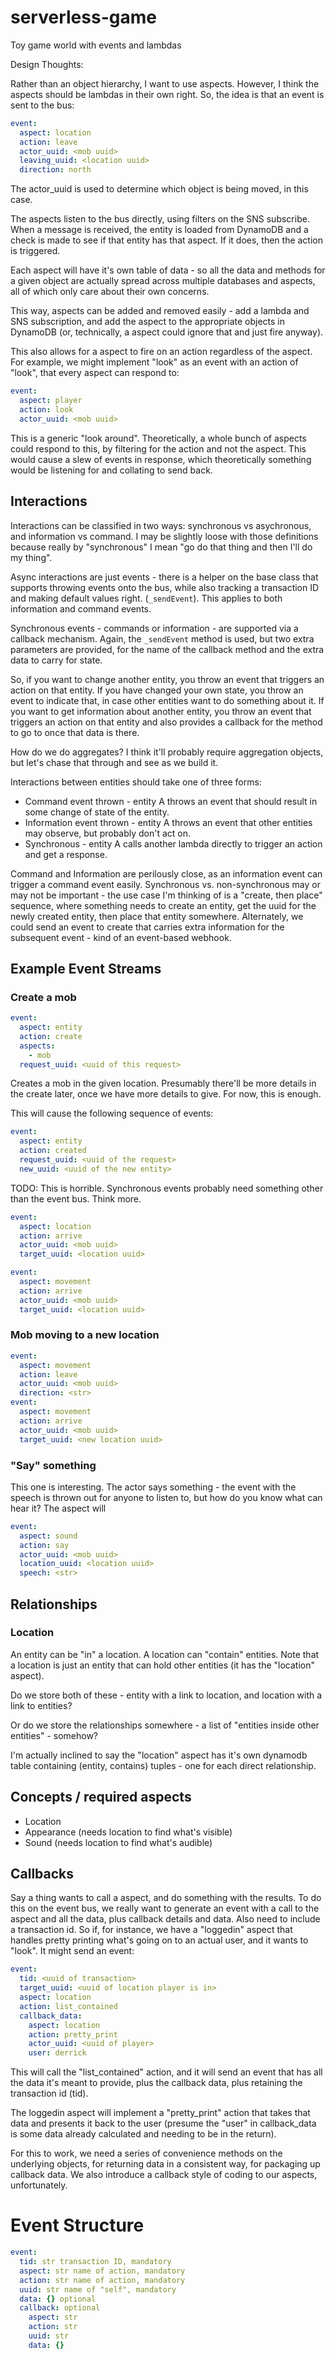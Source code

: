 # serverless-game

Toy game world with events and lambdas

Design Thoughts:

Rather than an object hierarchy, I want to use aspects. However, I think the
aspects should be lambdas in their own right. So, the idea is that an event
is sent to the bus:

```yaml
event:
  aspect: location
  action: leave
  actor_uuid: <mob uuid>
  leaving_uuid: <location uuid>
  direction: north
```

The actor_uuid is used to determine which object is being moved, in this case.

The aspects listen to the bus directly, using filters on the SNS subscribe.
When a message is received, the entity is loaded from DynamoDB and a check
is made to see if that entity has that aspect. If it does, then the action
is triggered.

Each aspect will have it's own table of data - so all the data and methods for
a given object are actually spread across multiple databases and aspects, all
of which only care about their own concerns.

This way, aspects can be added and removed easily - add a lambda and SNS
subscription, and add the aspect to the appropriate objects in DynamoDB
(or, technically, a aspect could ignore that and just fire anyway).

This also allows for a aspect to fire on an action regardless of the aspect.
For example, we might implement "look" as an event with an action of "look",
that every aspect can respond to:

```yaml
event:
  aspect: player
  action: look
  actor_uuid: <mob uuid>
```

This is a generic "look around". Theoretically, a whole bunch of aspects could
respond to this, by filtering for the action and not the aspect. This would
cause a slew of events in response, which theoretically something would be
listening for and collating to send back.

## Interactions

Interactions can be classified in two ways: synchronous vs asychronous,
and information vs command. I may be slightly loose with those definitions
because really by "synchronous" I mean "go do that thing and then I'll do my
thing".

Async interactions are just events - there is a helper on the base class
that supports throwing events onto the bus, while also tracking a transaction
ID and making default values right.  (`_sendEvent`). This applies to both
information and command events.

Synchronous events - commands or information - are supported via a callback
mechanism. Again, the `_sendEvent` method is used, but two extra parameters
are provided, for the name of the callback method and the extra data to carry
for state.

So, if you want to change another entity, you throw an event that triggers
an action on that entity. If you have changed your own state, you throw
an event to indicate that, in case other entities want to do something about
it. If you want to get information about another entity, you throw an event
that triggers an action on that entity and also provides a callback for the
method to go to once that data is there.

How do we do aggregates? I think it'll probably require aggregation objects,
but let's chase that through and see as we build it.

Interactions between entities should take one of three forms:

* Command event thrown - entity A throws an event that should result in
  some change of state of the entity.
* Information event thrown - entity A throws an event that other entities
  may observe, but probably don't act on.
* Synchronous - entity A calls another lambda directly to trigger an action
  and get a response.

Command and Information are perilously close, as an information event can
trigger a command event easily. Synchronous vs. non-synchronous may or may not
be important - the use case I'm thinking of is a "create, then place" sequence,
where something needs to create an entity, get the uuid for the newly created
entity, then place that entity somewhere. Alternately, we could send an event
to create that carries extra information for the subsequent event - kind of an
event-based webhook.

## Example Event Streams

### Create a mob

```yaml
event:
  aspect: entity
  action: create
  aspects:
    - mob
  request_uuid: <uuid of this request>
```

Creates a mob in the given location. Presumably there'll be more details in
the create later, once we have more details to give. For now, this is enough.

This will cause the following sequence of events:

```yaml
event:
  aspect: entity
  action: created
  request_uuid: <uuid of the request>
  new_uuid: <uuid of the new entity>
```

TODO: This is horrible. Synchronous events probably need something other than
the event bus. Think more.

```yaml
event:
  aspect: location
  action: arrive
  actor_uuid: <mob uuid>
  target_uuid: <location uuid>
```

```yaml
event:
  aspect: movement
  action: arrive
  actor_uuid: <mob uuid>
  target_uuid: <location uuid>
```

### Mob moving to a new location

```yaml
event:
  aspect: movement
  action: leave
  actor_uuid: <mob uuid>
  direction: <str>
event:
  aspect: movement
  action: arrive
  actor_uuid: <mob uuid>
  target_uuid: <new location uuid>
```

### "Say" something

This one is interesting. The actor says something - the event with the speech
is thrown out for anyone to listen to, but how do you know what can hear it?
The aspect will

```yaml
event:
  aspect: sound
  action: say
  actor_uuid: <mob uuid>
  location_uuid: <location uuid>
  speech: <str>
```

## Relationships

### Location

An entity can be "in" a location. A location can "contain" entities. Note that
a location is just an entity that can hold other entities (it has the "location"
aspect).

Do we store both of these - entity with a link to location, and location with
a link to entities?

Or do we store the relationships somewhere - a list of "entities inside other
entities" - somehow?

I'm actually inclined to say the "location" aspect has it's own dynamodb table
containing (entity, contains) tuples - one for each direct relationship.

## Concepts / required aspects

* Location
* Appearance (needs location to find what's visible)
* Sound (needs location to find what's audible)

## Callbacks

Say a thing wants to call a aspect, and do something with the results.
To do this on the event bus, we really want to generate an event with
a call to the aspect and all the data, plus callback details and data.
Also need to include a transaction id. So if, for instance, we have a
"loggedin" aspect that handles pretty printing what's going on to an actual
user, and it wants to "look". It might send an event:

```yaml
event:
  tid: <uuid of transaction>
  target_uuid: <uuid of location player is in>
  aspect: location
  action: list_contained
  callback_data:
    aspect: location
    action: pretty_print
    actor_uuid: <uuid of player>
    user: derrick
```

This will call the "list_contained" action, and it will send an event that
has all the data it's meant to provide, plus the callback data, plus retaining
the transaction id (tid).

The loggedin aspect will implement a "pretty_print" action that takes that data
and presents it back to the user (presume the "user" in callback_data is some data
already calculated and needing to be in the return).

For this to work, we need a series of convenience methods on the underlying
objects, for returning data in a consistent way, for packaging up callback data.
We also introduce a callback style of coding to our aspects, unfortunately.

# Event Structure

```yaml
event:
  tid: str transaction ID, mandatory
  aspect: str name of action, mandatory
  action: str name of action, mandatory
  uuid: str name of "self", mandatory
  data: {} optional
  callback: optional
    aspect: str
    action: str
    uuid: str
    data: {}

```
